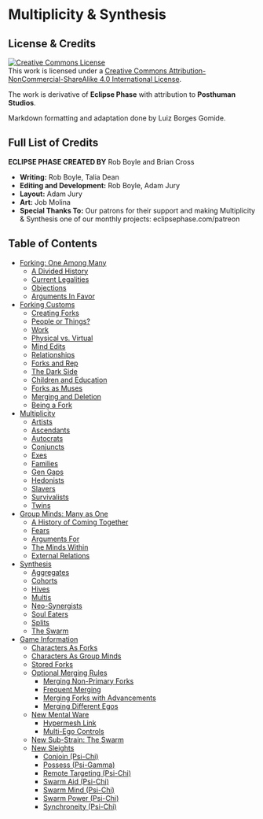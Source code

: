 # Multiplicity & Synthesis

## License & Credits

<a rel="license" href="http://creativecommons.org/licenses/by-nc-sa/4.0/"><img alt="Creative Commons License" style="border-width:0" src="https://i.creativecommons.org/l/by-nc-sa/4.0/88x31.png" /></a><br />
This work is licensed under a <a rel="license" href="http://creativecommons.org/licenses/by-nc-sa/4.0/">Creative Commons Attribution-NonCommercial-ShareAlike 4.0 International License</a>.

The work is derivative of **Eclipse Phase** with attribution to **Posthuman Studios**.

Markdown formatting and adaptation done by Luiz Borges Gomide.

## Full List of Credits

**ECLIPSE PHASE CREATED BY** Rob Boyle and Brian Cross

<div class="stat-list">

- **Writing:** Rob Boyle, Talia Dean
- **Editing and Development:** Rob Boyle, Adam Jury
- **Layout:** Adam Jury
- **Art:** Job Molina
- **Special Thanks To:** Our patrons for their support and making Multiplicity & Synthesis one of our monthly projects: eclipsephase.com/patreon

</div>

## Table of Contents

<!-- TOC PLACEHOLDER -->

- [Forking: One Among Many](../01-MS/01-forking-one-among-many.md)
  - [A Divided History](../01-MS/01-forking-one-among-many.md#a-divided-history)
  - [Current Legalities](../01-MS/01-forking-one-among-many.md#current-legalities)
  - [Objections](../01-MS/01-forking-one-among-many.md#objections)
  - [Arguments In Favor](../01-MS/01-forking-one-among-many.md#arguments-in-favor)
- [Forking Customs](../01-MS/02-forking-customs.md)
  - [Creating Forks](../01-MS/02-forking-customs.md#creating-forks)
  - [People or Things?](../01-MS/02-forking-customs.md#people-or-things)
  - [Work](../01-MS/02-forking-customs.md#work)
  - [Physical vs. Virtual](../01-MS/02-forking-customs.md#physical-vs-virtual)
  - [Mind Edits](../01-MS/02-forking-customs.md#mind-edits)
  - [Relationships](../01-MS/02-forking-customs.md#relationships)
  - [Forks and Rep](../01-MS/02-forking-customs.md#forks-and-rep)
  - [The Dark Side](../01-MS/02-forking-customs.md#the-dark-side)
  - [Children and Education](../01-MS/02-forking-customs.md#children-and-education)
  - [Forks as Muses](../01-MS/02-forking-customs.md#forks-as-muses)
  - [Merging and Deletion](../01-MS/02-forking-customs.md#merging-and-deletion)
  - [Being a Fork](../01-MS/02-forking-customs.md#being-a-fork)
- [Multiplicity](../01-MS/03-multiplicity.md)
  - [Artists](../01-MS/03-multiplicity.md#artists)
  - [Ascendants](../01-MS/03-multiplicity.md#ascendants)
  - [Autocrats](../01-MS/03-multiplicity.md#autocrats)
  - [Conjuncts](../01-MS/03-multiplicity.md#conjuncts)
  - [Exes](../01-MS/03-multiplicity.md#exes)
  - [Families](../01-MS/03-multiplicity.md#families)
  - [Gen Gaps](../01-MS/03-multiplicity.md#gen-gaps)
  - [Hedonists](../01-MS/03-multiplicity.md#hedonists)
  - [Slavers](../01-MS/03-multiplicity.md#slavers)
  - [Survivalists](../01-MS/03-multiplicity.md#survivalists)
  - [Twins](../01-MS/03-multiplicity.md#twins)
- [Group Minds: Many as One](../01-MS/04-group-minds-many-as-one.md)
  - [A History of Coming Together](../01-MS/04-group-minds-many-as-one.md#a-history-of-coming-together)
  - [Fears](../01-MS/04-group-minds-many-as-one.md#fears)
  - [Arguments For](../01-MS/04-group-minds-many-as-one.md#arguments-for)
  - [The Minds Within](../01-MS/04-group-minds-many-as-one.md#the-minds-within)
  - [External Relations](../01-MS/04-group-minds-many-as-one.md#external-relations)
- [Synthesis](../01-MS/05-synthesis.md)
  - [Aggregates](../01-MS/05-synthesis.md#aggregates)
  - [Cohorts](../01-MS/05-synthesis.md#cohorts)
  - [Hives](../01-MS/05-synthesis.md#hives)
  - [Multis](../01-MS/05-synthesis.md#multis)
  - [Neo-Synergists](../01-MS/05-synthesis.md#neo-synergists)
  - [Soul Eaters](../01-MS/05-synthesis.md#soul-eaters)
  - [Splits](../01-MS/05-synthesis.md#splits)
  - [The Swarm](../01-MS/05-synthesis.md#the-swarm)
- [Game Information](../01-MS/06-game-information.md)
  - [Characters As Forks](../01-MS/06-game-information.md#characters-as-forks)
  - [Characters As Group Minds](../01-MS/06-game-information.md#characters-as-group-minds)
  - [Stored Forks](../01-MS/06-game-information.md#stored-forks)
  - [Optional Merging Rules](../01-MS/06-game-information.md#optional-merging-rules)
    - [Merging Non-Primary Forks](../01-MS/06-game-information.md#merging-non-primary-forks)
    - [Frequent Merging](../01-MS/06-game-information.md#frequent-merging)
    - [Merging Forks with Advancements](../01-MS/06-game-information.md#merging-forks-with-advancements)
    - [Merging Different Egos](../01-MS/06-game-information.md#merging-different-egos)
  - [New Mental Ware](../01-MS/06-game-information.md#new-mental-ware)
    - [Hypermesh Link](../01-MS/06-game-information.md#hypermesh-link)
    - [Multi-Ego Controls](../01-MS/06-game-information.md#multi-ego-controls)
  - [New Sub-Strain: The Swarm](../01-MS/06-game-information.md#new-sub-strain-the-swarm)
  - [New Sleights](../01-MS/06-game-information.md#new-sleights)
    - [Conjoin (Psi-Chi)](../01-MS/06-game-information.md#conjoin-psi-chi)
    - [Possess (Psi-Gamma)](../01-MS/06-game-information.md#possess-psi-gamma)
    - [Remote Targeting (Psi-Chi)](../01-MS/06-game-information.md#remote-targeting-psi-chi)
    - [Swarm Aid (Psi-Chi)](../01-MS/06-game-information.md#swarm-aid-psi-chi)
    - [Swarm Mind (Psi-Chi)](../01-MS/06-game-information.md#swarm-mind-psi-chi)
    - [Swarm Power (Psi-Chi)](../01-MS/06-game-information.md#swarm-power-psi-chi)
    - [Synchroneity (Psi-Chi)](../01-MS/06-game-information.md#synchroneity-psi-chi)
